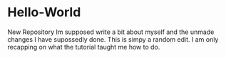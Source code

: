 # Hello-World
New Repository
Im supposed write a bit about myself and the unmade changes I have supossedly done.
This is simpy a random edit. I am only recapping on what the tutorial taught me how to do.
